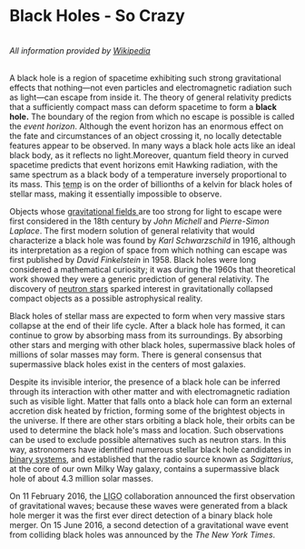 <!DOCTYPE html>
<html lang="en">
	<head>
		<meta charset="utf-8">	
		<title> Black Holes by Briar</title>
	</head>
<body>
	<h1>Black Holes - So Crazy</h1>
<br>
<i>All information provided by <a href="https://en.wikipedia.org/wiki/Black_hole">Wikipedia</a></i>
<br>
<br>
<p>A black hole is a region of spacetime exhibiting such strong gravitational effects that nothing—not even particles and electromagnetic radiation such as light—can escape from inside it. The theory of general relativity predicts that a sufficiently compact mass can deform spacetime to form a <strong>black hole.</strong> The boundary of the region from which no escape is possible is called the <i class="event">event horizon</i>. Although the event horizon has an enormous effect on the fate and circumstances of an object crossing it, no locally detectable features appear to be observed. In many ways a black hole acts like an ideal black body, as it reflects no light.Moreover, quantum field theory in curved spacetime predicts that event horizons emit Hawking radiation, with the same spectrum as a black body of a temperature inversely proportional to its mass. This <abbr title="temperature">temp</abbr> is on the order of billionths of a kelvin for black holes of stellar mass, making it essentially impossible to observe.</p>
<!-- this is a comment that needs to be hidden -->
<p>Objects whose <a href="https://en.wikipedia.org/wiki/Gravitational_field">gravitational fields </a>are too strong for light to escape were first considered in the 18th century by <i class="person">John Michell</i> and <i class="person">Pierre-Simon Laplace</i>. The first modern solution of general relativity that would characterize a black hole was found by <i class="person">Karl Schwarzschild</i> in 1916, although its interpretation as a region of space from which nothing can escape was first published by <i class="person">David Finkelstein</i> in 1958. Black holes were long considered a mathematical curiosity; it was during the 1960s that theoretical work showed they were a generic prediction of general relativity. The discovery of <a href="https://en.wikipedia.org/wiki/Neutron_star">neutron stars</a> sparked interest in gravitationally collapsed compact objects as a possible astrophysical reality.</p>

<p>Black holes of stellar mass are expected to form when very massive stars collapse at the end of their life cycle. After a black hole has formed, it can continue to grow by absorbing mass from its surroundings. By absorbing other stars and merging with other black holes, supermassive black holes of millions of solar masses may form. There is general consensus that supermassive black holes exist in the centers of most galaxies.</p>

<p>Despite its invisible interior, the presence of a black hole can be inferred through its interaction with other matter and with electromagnetic radiation such as visible light. Matter that falls onto a black hole can form an external accretion disk heated by friction, forming some of the brightest objects in the universe. If there are other stars orbiting a black hole, their orbits can be used to determine the black hole's mass and location. Such observations can be used to exclude possible alternatives such as neutron stars. In this way, astronomers have identified numerous stellar black hole candidates in <a href="https://en.wikipedia.org/wiki/Binary_star">binary systems</a>, and established that the radio source known as <i lang="eng">Sagittarius</i>, at the core of our own Milky Way galaxy, contains a supermassive black hole of about 4.3 million solar masses.</p>

<p>On <time datetime="2016-02-11">11 February 2016</time>, the <abbr title="Laser Interferometer Gravitational-Wave Observatory">LIGO</abbr> collaboration announced the first observation of gravitational waves; because these waves were generated from a black hole merger it was the first ever direct detection of a binary black hole merger. On <time datetime="2016-06-15">15 June 2016</time>, a second detection of a gravitational wave event from colliding black holes was announced by the <cite class="magazine">The New York Times</cite>.</p>
</body>
</html>
